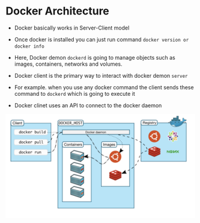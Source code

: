 # Docker Architecture

- Docker basically works in Server-Client model
- Once docker is installed you can just run command
  `docker version or docker info`

- Here, Docker demon `dockerd` is going to manage objects such as images, containers, networks and volumes.
- Docker client is the primary way to interact with docker demon `server`
- For example. when you use any docker command the client sends these command to `dockerd` which is going to execute it
- Docker clinet uses an API to connect to the docker daemon

![alt text](../../images/image_4.png)
